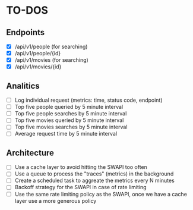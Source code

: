 # TO-DOS

## Endpoints

- [x] /api/v1/people (for searching)
- [x] /api/v1/people/{id}
- [x] /api/v1/movies (for searching)
- [x] /api/v1/movies/{id}

## Analitics

- [ ] Log individual request (metrics: time, status code, endpoint)
- [ ] Top five people queried by 5 minute interval
- [ ] Top five people searches by 5 minute interval
- [ ] Top five movies queried by 5 minute interval
- [ ] Top five movies searches by 5 minute interval
- [ ] Average request time by 5 minute interval

## Architecture

- [ ] Use a cache layer to avoid hitting the SWAPI too often
- [ ] Use a queue to process the "traces" (metrics) in the background
- [ ] Create a scheduled task to aggreate the metrics every N minutes
- [ ] Backoff strategy for the SWAPI in case of rate limiting
- [ ] Use the same rate limiting policy as the SWAPI, once we have a cache layer use a more generous policy
